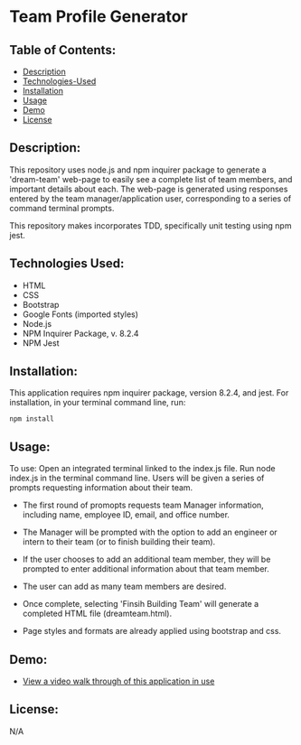 # Team Profile Generator

## Table of Contents:

- [Description](#description)
- [Technologies-Used](#technologies-used)
- [Installation](#installation)
- [Usage](#usage)
- [Demo](#demo)
- [License](#license)

## Description:

This repository uses node.js and npm inquirer package to generate a 'dream-team' web-page to easily see a complete list of team members, and important details about each. The web-page is generated using responses entered by the team manager/application user, corresponding to a series of command terminal prompts.

This repository makes incorporates TDD, specifically unit testing using npm jest.

## Technologies Used:

- HTML
- CSS
- Bootstrap
- Google Fonts (imported styles)
- Node.js
- NPM Inquirer Package, v. 8.2.4
- NPM Jest

## Installation:

This application requires npm inquirer package, version 8.2.4, and jest.
For installation, in your terminal command line, run:

```
npm install
```

## Usage:

To use: Open an integrated terminal linked to the index.js file. Run node index.js in the terminal command line. Users will be given a series of prompts requesting information about their team.

- The first round of promopts requests team Manager information, including name, employee ID, email, and office number.

- The Manager will be prompted with the option to add an engineer or intern to their team (or to finish building their team).

- If the user chooses to add an additional team member, they will be prompted to enter additional information about that team member.

- The user can add as many team members are desired.

- Once complete, selecting 'Finsih Building Team' will generate a completed HTML file (dreamteam.html).

- Page styles and formats are already applied using bootstrap and css.

## Demo:

- [View a video walk through of this application in use](https://drive.google.com/file/d/1GEcTrclCL8oJL4PB792pfYS9OIamAQrq/view)

## License:

N/A
